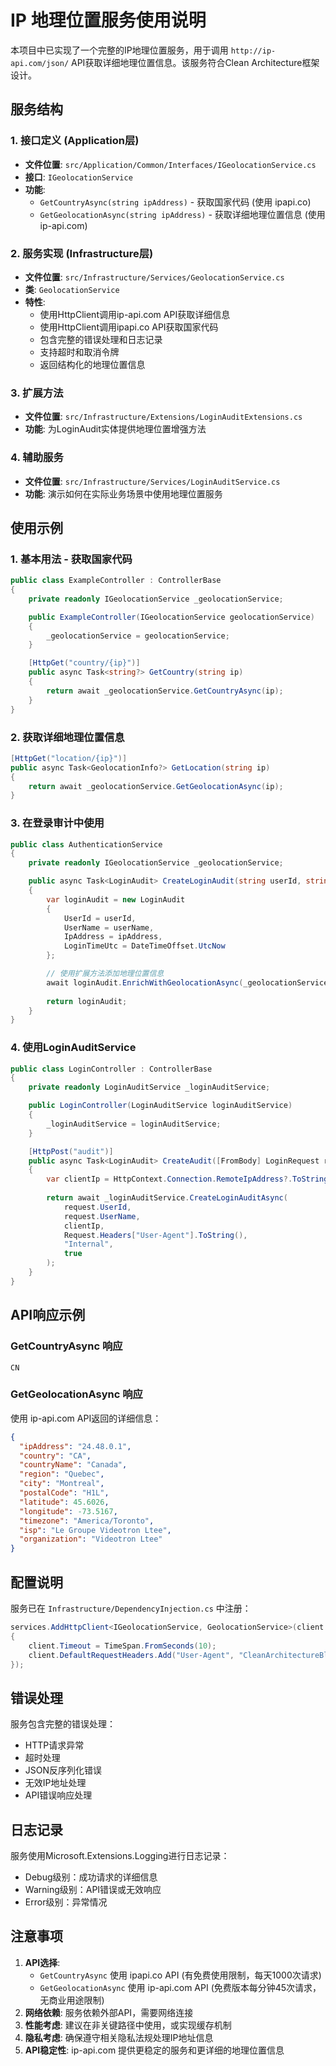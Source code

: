 # IP 地理位置服务使用说明

本项目中已实现了一个完整的IP地理位置服务，用于调用 `http://ip-api.com/json/` API获取详细地理位置信息。该服务符合Clean Architecture框架设计。

## 服务结构

### 1. 接口定义 (Application层)
- **文件位置**: `src/Application/Common/Interfaces/IGeolocationService.cs`
- **接口**: `IGeolocationService`
- **功能**: 
  - `GetCountryAsync(string ipAddress)` - 获取国家代码 (使用 ipapi.co)
  - `GetGeolocationAsync(string ipAddress)` - 获取详细地理位置信息 (使用 ip-api.com)

### 2. 服务实现 (Infrastructure层)
- **文件位置**: `src/Infrastructure/Services/GeolocationService.cs`
- **类**: `GeolocationService`
- **特性**:
  - 使用HttpClient调用ip-api.com API获取详细信息
  - 使用HttpClient调用ipapi.co API获取国家代码
  - 包含完整的错误处理和日志记录
  - 支持超时和取消令牌
  - 返回结构化的地理位置信息

### 3. 扩展方法
- **文件位置**: `src/Infrastructure/Extensions/LoginAuditExtensions.cs`
- **功能**: 为LoginAudit实体提供地理位置增强方法

### 4. 辅助服务
- **文件位置**: `src/Infrastructure/Services/LoginAuditService.cs`
- **功能**: 演示如何在实际业务场景中使用地理位置服务

## 使用示例

### 1. 基本用法 - 获取国家代码

```csharp
public class ExampleController : ControllerBase
{
    private readonly IGeolocationService _geolocationService;

    public ExampleController(IGeolocationService geolocationService)
    {
        _geolocationService = geolocationService;
    }

    [HttpGet("country/{ip}")]
    public async Task<string?> GetCountry(string ip)
    {
        return await _geolocationService.GetCountryAsync(ip);
    }
}
```

### 2. 获取详细地理位置信息

```csharp
[HttpGet("location/{ip}")]
public async Task<GeolocationInfo?> GetLocation(string ip)
{
    return await _geolocationService.GetGeolocationAsync(ip);
}
```

### 3. 在登录审计中使用

```csharp
public class AuthenticationService
{
    private readonly IGeolocationService _geolocationService;

    public async Task<LoginAudit> CreateLoginAudit(string userId, string userName, string ipAddress)
    {
        var loginAudit = new LoginAudit
        {
            UserId = userId,
            UserName = userName,
            IpAddress = ipAddress,
            LoginTimeUtc = DateTimeOffset.UtcNow
        };

        // 使用扩展方法添加地理位置信息
        await loginAudit.EnrichWithGeolocationAsync(_geolocationService);
        
        return loginAudit;
    }
}
```

### 4. 使用LoginAuditService

```csharp
public class LoginController : ControllerBase
{
    private readonly LoginAuditService _loginAuditService;

    public LoginController(LoginAuditService loginAuditService)
    {
        _loginAuditService = loginAuditService;
    }

    [HttpPost("audit")]
    public async Task<LoginAudit> CreateAudit([FromBody] LoginRequest request)
    {
        var clientIp = HttpContext.Connection.RemoteIpAddress?.ToString();
        
        return await _loginAuditService.CreateLoginAuditAsync(
            request.UserId,
            request.UserName,
            clientIp,
            Request.Headers["User-Agent"].ToString(),
            "Internal",
            true
        );
    }
}
```

## API响应示例

### GetCountryAsync 响应
```
CN
```

### GetGeolocationAsync 响应
使用 ip-api.com API返回的详细信息：
```json
{
  "ipAddress": "24.48.0.1",
  "country": "CA",
  "countryName": "Canada",
  "region": "Quebec",
  "city": "Montreal",
  "postalCode": "H1L",
  "latitude": 45.6026,
  "longitude": -73.5167,
  "timezone": "America/Toronto",
  "isp": "Le Groupe Videotron Ltee",
  "organization": "Videotron Ltee"
}
```

## 配置说明

服务已在 `Infrastructure/DependencyInjection.cs` 中注册：

```csharp
services.AddHttpClient<IGeolocationService, GeolocationService>(client =>
{
    client.Timeout = TimeSpan.FromSeconds(10);
    client.DefaultRequestHeaders.Add("User-Agent", "CleanArchitectureBlazorServer/1.0");
});
```

## 错误处理

服务包含完整的错误处理：
- HTTP请求异常
- 超时处理
- JSON反序列化错误
- 无效IP地址处理
- API错误响应处理

## 日志记录

服务使用Microsoft.Extensions.Logging进行日志记录：
- Debug级别：成功请求的详细信息
- Warning级别：API错误或无效响应
- Error级别：异常情况

## 注意事项

1. **API选择**: 
   - `GetCountryAsync` 使用 ipapi.co API (有免费使用限制，每天1000次请求)
   - `GetGeolocationAsync` 使用 ip-api.com API (免费版本每分钟45次请求，无商业用途限制)
2. **网络依赖**: 服务依赖外部API，需要网络连接
3. **性能考虑**: 建议在非关键路径中使用，或实现缓存机制
4. **隐私考虑**: 确保遵守相关隐私法规处理IP地址信息
5. **API稳定性**: ip-api.com 提供更稳定的服务和更详细的地理位置信息
